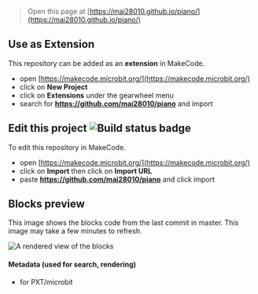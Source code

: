 
> Open this page at [https://mai28010.github.io/piano/](https://mai28010.github.io/piano/)

## Use as Extension

This repository can be added as an **extension** in MakeCode.

* open [https://makecode.microbit.org/](https://makecode.microbit.org/)
* click on **New Project**
* click on **Extensions** under the gearwheel menu
* search for **https://github.com/mai28010/piano** and import

## Edit this project ![Build status badge](https://github.com/mai28010/piano/workflows/MakeCode/badge.svg)

To edit this repository in MakeCode.

* open [https://makecode.microbit.org/](https://makecode.microbit.org/)
* click on **Import** then click on **Import URL**
* paste **https://github.com/mai28010/piano** and click import

## Blocks preview

This image shows the blocks code from the last commit in master.
This image may take a few minutes to refresh.

![A rendered view of the blocks](https://github.com/mai28010/piano/raw/master/.github/makecode/blocks.png)

#### Metadata (used for search, rendering)

* for PXT/microbit
<script src="https://makecode.com/gh-pages-embed.js"></script><script>makeCodeRender("{{ site.makecode.home_url }}", "{{ site.github.owner_name }}/{{ site.github.repository_name }}");</script>
